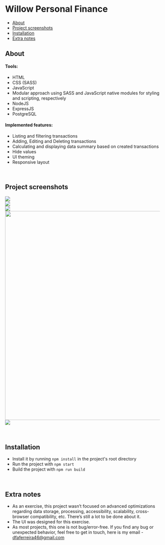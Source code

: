 # Willow Personal Finance

* [About](#about)
* [Project screenshots](#project-screenshots)
* [Installation](#installation)
* [Extra notes](#extra-notes)


## About

#### Tools:

- HTML
- CSS (SASS)
- JavaScript
- Modular approach using SASS and JavaScript native modules for styling and scripting, respectively
- NodeJS
- ExpressJS
- PostgreSQL

#### Implemented features:

- Listing and filtering transactions
- Adding, Editing and Deleting transactions
- Calculating and displaying data summary based on created transactions
- Hide values
- UI theming
- Responsive layout

<br>

## Project screenshots

<img src=".github/project-screenshot-1.png"><br>
<img src=".github/project-screenshot-2.png"><br>
<img src=".github/project-screenshot-3.png"><br>
<img width=680 src=".github/add-new-transaction.gif"><br>
<img src=".github/project-screenshot-4.png"><br>

<br>

## Installation

- Install it by running `npm install` in the project's root directory
- Run the project with `npm start`
- Build the project with `npm run build`

<br>

## Extra notes

- As an exercise, this project wasn’t focused on advanced optimizations regarding data storage, processing, accessibility, scalability, cross-browser compatibility, etc. There’s still a lot to be done about it.
- The UI was designed for this exercise.
- As most projects, this one is not bug/error-free. If you find any bug or unexpected behavior, feel free to get in touch, here is my email - dfaferreira46@gmail.com
